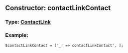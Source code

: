 ## Constructor: contactLinkContact  



### Type: [ContactLink](../types/ContactLink.md)

### Example:


```
$contactLinkContact = ['_' => contactLinkContact', ];
```